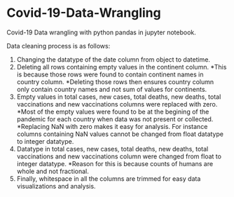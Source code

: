 # Covid-19-Data-Wrangling
Covid-19 Data wrangling with python pandas in jupyter notebook.

Data cleaning process is as follows:
1. Changing the datatype of the date column from object to datetime.
2. Deleting all rows containing empty values in the continent column.
*This is because those rows were found to contain continent names in country column.
*Deleting those rows then ensures country column only contain country names and not sum of values for continents.
3. Empty values in total cases, new cases, total deaths, new deaths, total vaccinations and new vaccinations columns were replaced with zero.
*Most of the empty values were found to be at the begining of the pandemic for each country when data was not present or collected.
*Replacing NaN with zero makes it easy for analysis. For instance columns containing NaN values cannot be changed from float datatype to integer datatype.
4. Datatype in total cases, new cases, total deaths, new deaths, total vaccinations and new vaccinations column were changed from float to integer datatype.
*Reason for this is because counts of humans are whole and not fractional.
5. Finally, whitespace in all the columns are trimmed for easy data visualizations and analysis.

